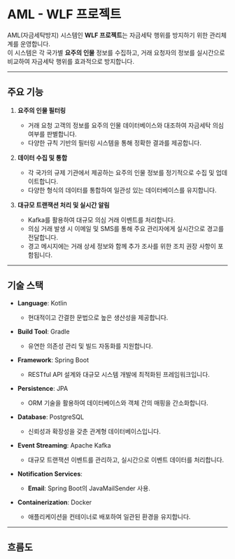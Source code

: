 # AML - WLF 프로젝트

AML(자금세탁방지) 시스템인 **WLF 프로젝트**는 자금세탁 행위를 방지하기 위한 관리체계를 운영합니다.  
이 시스템은 각 국가별 **요주의 인물** 정보를 수집하고, 거래 요청자의 정보를 실시간으로 비교하여 자금세탁 행위를 효과적으로 방지합니다.

---

## 주요 기능

1. **요주의 인물 필터링**
    - 거래 요청 고객의 정보를 요주의 인물 데이터베이스와 대조하여 자금세탁 의심 여부를 판별합니다.
    - 다양한 규칙 기반의 필터링 시스템을 통해 정확한 결과를 제공합니다.

2. **데이터 수집 및 통합**
    - 각 국가의 규제 기관에서 제공하는 요주의 인물 정보를 정기적으로 수집 및 업데이트합니다.
    - 다양한 형식의 데이터를 통합하여 일관성 있는 데이터베이스를 유지합니다.

3. **대규모 트랜잭션 처리 및 실시간 알림**
    - Kafka를 활용하여 대규모 의심 거래 이벤트를 처리합니다.
    - 의심 거래 발생 시 이메일 및 SMS를 통해 주요 관리자에게 실시간으로 경고를 전달합니다.
    - 경고 메시지에는 거래 상세 정보와 함께 추가 조사를 위한 조치 권장 사항이 포함됩니다.

---

## 기술 스택

- **Language**: Kotlin
    - 현대적이고 간결한 문법으로 높은 생산성을 제공합니다.

- **Build Tool**: Gradle
    - 유연한 의존성 관리 및 빌드 자동화를 지원합니다.

- **Framework**: Spring Boot
    - RESTful API 설계와 대규모 시스템 개발에 최적화된 프레임워크입니다.

- **Persistence**: JPA
    - ORM 기술을 활용하여 데이터베이스와 객체 간의 매핑을 간소화합니다.

- **Database**: PostgreSQL
    - 신뢰성과 확장성을 갖춘 관계형 데이터베이스입니다.

- **Event Streaming**: Apache Kafka
    - 대규모 트랜잭션 이벤트를 관리하고, 실시간으로 이벤트 데이터를 처리합니다.

- **Notification Services**:
    - **Email**: Spring Boot의 JavaMailSender 사용.

- **Containerization**: Docker
    - 애플리케이션을 컨테이너로 배포하여 일관된 환경을 유지합니다.

---

## 흐름도
